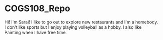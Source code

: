 # COGS108_Repo
Hi! I'm Sarai!
I like to go out to explore new restaurants and I'm a homebody. I don't like sports but I enjoy playing volleyball as a hobby. I also like Painting when I have free time. 
